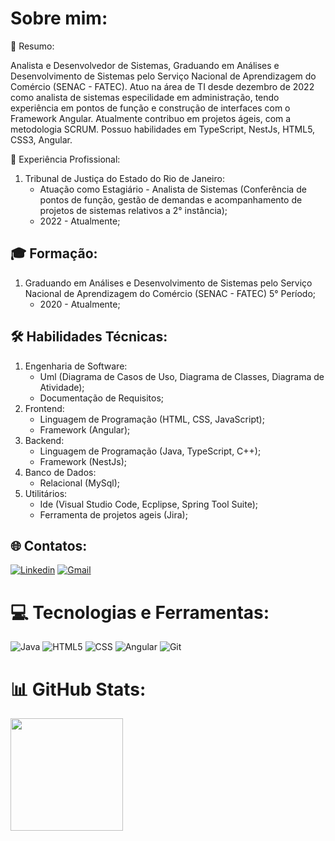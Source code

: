 #  Sobre mim:

📰 Resumo:

Analista e Desenvolvedor de Sistemas, Graduando em Análises e Desenvolvimento de Sistemas pelo Serviço Nacional de Aprendizagem do Comércio (SENAC - FATEC). Atuo na área de TI desde dezembro de 2022 como analista de sistemas especilidade em administração, tendo experiência em pontos de função e construção de interfaces com o Framework Angular. Atualmente contribuo em projetos ágeis, com a metodologia SCRUM. Possuo habilidades em TypeScript, NestJs, HTML5, CSS3, Angular.

💼 Experiência Profissional:

1. Tribunal de Justiça do Estado do Rio de Janeiro:
    - Atuação como Estagiário - Analista de Sistemas (Conferência de pontos de função, gestão de demandas e acompanhamento de projetos de sistemas relativos a 2° instância);
    - 2022 - Atualmente;

## 🎓 Formação:

1. Graduando em Análises e Desenvolvimento de Sistemas pelo Serviço Nacional de Aprendizagem do Comércio (SENAC -
   FATEC) 5° Período;
    - 2020 - Atualmente;

## 🛠 Habilidades Técnicas:

1. Engenharia de Software:
    - Uml (Diagrama de Casos de Uso, Diagrama de Classes, Diagrama de Atividade);
    - Documentação de Requisitos;
2. Frontend:
    - Linguagem de Programação (HTML, CSS, JavaScript);
    - Framework (Angular);
3. Backend:
    - Linguagem de Programação (Java, TypeScript, C++);
    - Framework (NestJs);
4. Banco de Dados:
    - Relacional (MySql);
5. Utilitários:
    - Ide (Visual Studio Code, Ecplipse, Spring Tool Suite);
    - Ferramenta de projetos ageis (Jira);

##  🌐 Contatos:

[![Linkedin](https://img.shields.io/badge/LinkedIn-0077B5?style=for-the-badge&logo=linkedin&logoColor=white)](https://linkedin.com/in/victorfonseca-ads)
[![Gmail](https://img.shields.io/badge/Gmail-D14836?style=for-the-badge&logo=gmail&logoColor=white&link=mailto:victorfonsecabarboza@gmail.com)](mailto:victorfonsecabarboza@gmail.com)

#  💻 Tecnologias e Ferramentas:

![Java](https://img.shields.io/badge/Java-ED8B00?style=for-the-badge&logo=java&logoColor=white)
![HTML5](https://img.shields.io/badge/HTML5-E34F26?style=for-the-badge&logo=html5&logoColor=white)
![CSS](https://img.shields.io/badge/CSS3-1572B6?style=for-the-badge&logo=css3&logoColor=white)
![Angular](https://img.shields.io/badge/Angular-DD0031?style=for-the-badge&logo=angular&logoColor=white)
![Git](https://img.shields.io/badge/Git-E34F26?style=for-the-badge&logo=git&logoColor=white)


#  📊 GitHub Stats:

<a href="https://github.com/victorfonsecabarboza">
  <img height="180em" src="https://github-readme-stats.vercel.app/api?username=victorfonsecabarboza&theme=dark"/>
</a>
